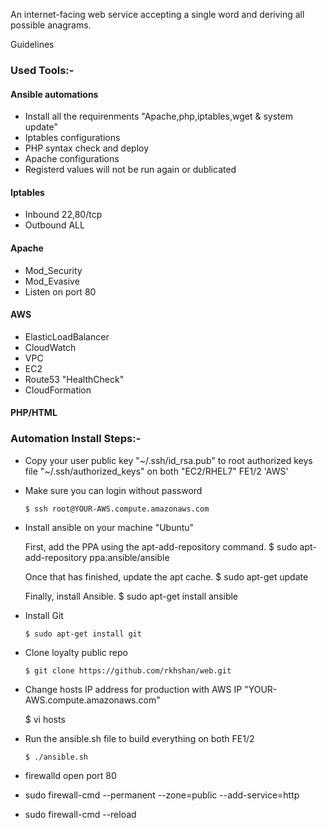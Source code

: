 

An internet-facing web service accepting a single word and deriving all possible anagrams.

Guidelines


### Used Tools:-


####  Ansible automations
- Install all the requirenments "Apache,php,iptables,wget & system update"
- Iptables configurations
- PHP syntax check and deploy
- Apache configurations
- Registerd values will not be run again or dublicated

####  Iptables
- Inbound 22,80/tcp
- Outbound ALL

####  Apache 
- Mod_Security
- Mod_Evasive 
- Listen on port 80 

####  AWS 
- ElasticLoadBalancer
- CloudWatch
- VPC
- EC2
- Route53 "HealthCheck"
- CloudFormation

####  PHP/HTML
 



### Automation Install Steps:-

 - Copy your user public key "~/.ssh/id_rsa.pub" to root authorized keys file "~/.ssh/authorized_keys" on both "EC2/RHEL7" FE1/2 'AWS'

 - Make sure you can login without password

       $ ssh root@YOUR-AWS.compute.amazonaws.com

 - Install ansible on your machine "Ubuntu"

	First, add the PPA using the apt-add-repository command.
	$ sudo apt-add-repository ppa:ansible/ansible

	Once that has finished, update the apt cache.
	$ sudo apt-get update

	Finally, install Ansible.
	$ sudo apt-get install ansible

 - Install Git

       $ sudo apt-get install git

 - Clone loyalty public repo

       $ git clone https://github.com/rkhshan/web.git

 - Change hosts IP address for production with AWS IP "YOUR-AWS.compute.amazonaws.com"

      $ vi hosts

 - Run the ansible.sh file to build everything on both FE1/2

       $ ./ansible.sh
       
- firewalld open port 80
- sudo firewall-cmd --permanent --zone=public --add-service=http
- sudo firewall-cmd --reload



 


